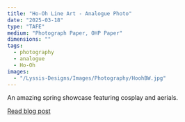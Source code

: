 ```yaml
---
title: "Ho-Oh Line Art - Analogue Photo"
date: "2025-03-18"
type: "TAFE"
medium: "Photograph Paper, OHP Paper"
dimensions: ""
tags:
  - photography
  - analogue
  - Ho-Oh
images:
  - "/Lyssis-Designs/Images/Photography/HoohBW.jpg"
---
```


An amazing spring showcase featuring cosplay and aerials.

[Read blog post](#/blog/Analogue-Photography/Analogue-Photos/Ho-Oh-Photography)
